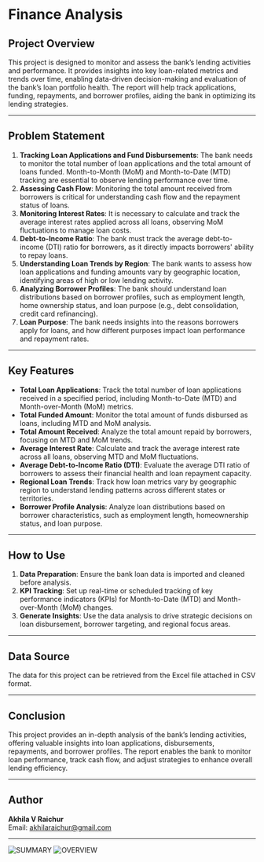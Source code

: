 
# Finance Analysis 

## Project Overview
This project is designed to monitor and assess the bank’s lending activities and performance. It provides insights into key loan-related metrics and trends over time, enabling data-driven decision-making and evaluation of the bank’s loan portfolio health. The report will help track applications, funding, repayments, and borrower profiles, aiding the bank in optimizing its lending strategies.

---

## Problem Statement

1. **Tracking Loan Applications and Fund Disbursements**: The bank needs to monitor the total number of loan applications and the total amount of loans funded. Month-to-Month (MoM) and Month-to-Date (MTD) tracking are essential to observe lending performance over time.
2. **Assessing Cash Flow**: Monitoring the total amount received from borrowers is critical for understanding cash flow and the repayment status of loans.
3. **Monitoring Interest Rates**: It is necessary to calculate and track the average interest rates applied across all loans, observing MoM fluctuations to manage loan costs.
4. **Debt-to-Income Ratio**: The bank must track the average debt-to-income (DTI) ratio for borrowers, as it directly impacts borrowers' ability to repay loans.
5. **Understanding Loan Trends by Region**: The bank wants to assess how loan applications and funding amounts vary by geographic location, identifying areas of high or low lending activity.
6. **Analyzing Borrower Profiles**: The bank should understand loan distributions based on borrower profiles, such as employment length, home ownership status, and loan purpose (e.g., debt consolidation, credit card refinancing).
7. **Loan Purpose**: The bank needs insights into the reasons borrowers apply for loans, and how different purposes impact loan performance and repayment rates.

---

## Key Features

- **Total Loan Applications**: Track the total number of loan applications received in a specified period, including Month-to-Date (MTD) and Month-over-Month (MoM) metrics.
- **Total Funded Amount**: Monitor the total amount of funds disbursed as loans, including MTD and MoM analysis.
- **Total Amount Received**: Analyze the total amount repaid by borrowers, focusing on MTD and MoM trends.
- **Average Interest Rate**: Calculate and track the average interest rate across all loans, observing MTD and MoM fluctuations.
- **Average Debt-to-Income Ratio (DTI)**: Evaluate the average DTI ratio of borrowers to assess their financial health and loan repayment capacity.
- **Regional Loan Trends**: Track how loan metrics vary by geographic region to understand lending patterns across different states or territories.
- **Borrower Profile Analysis**: Analyze loan distributions based on borrower characteristics, such as employment length, homeownership status, and loan purpose.

---

## How to Use

1. **Data Preparation**: Ensure the bank loan data is imported and cleaned before analysis.
2. **KPI Tracking**: Set up real-time or scheduled tracking of key performance indicators (KPIs) for Month-to-Date (MTD) and Month-over-Month (MoM) changes.
3. **Generate Insights**: Use the data analysis to drive strategic decisions on loan disbursement, borrower targeting, and regional focus areas.

---

## Data Source

The data for this project can be retrieved from the Excel file attached in CSV format.

---

## Conclusion

This project provides an in-depth analysis of the bank’s lending activities, offering valuable insights into loan applications, disbursements, repayments, and borrower profiles. The report enables the bank to monitor loan performance, track cash flow, and adjust strategies to enhance overall lending efficiency.

---

## Author

**Akhila V Raichur**  
Email: [akhilaraichur@gmail.com](mailto:akhilaraichur@gmail.com)

---
![SUMMARY](https://github.com/user-attachments/assets/8c1f1990-eb96-4ac3-ac65-3c2b02555acc)
![OVERVIEW](https://github.com/user-attachments/assets/3af76e70-044b-489b-b63e-68d932d53266)

